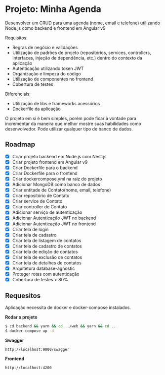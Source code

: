 # Projeto: Minha Agenda

Desenvolver um CRUD para uma agenda (nome, email e telefone) utilizando Node.js como backend e frontend em Angular v9

Requisitos:
- Regras de negócio e validações
- Utilização de padrões de projeto (repositórios, services, controllers, interfaces, injeção de dependência, etc.) dentro do contexto da aplicação
- Autenticação utilizando token JWT
- Organização e limpeza do código
- Utilização de componentes no frontend
- Cobertura de testes

Diferenciais:
- Utilização de libs e frameworks acessórios
- Dockerfile da aplicação
 
O projeto em si é bem simples, porém pode ficar à vontade para incrementar da maneira que melhor mostre suas habilidades como desenvolvedor. Pode utilizar qualquer tipo de banco de dados.

## Roadmap

- [X] Criar projeto backend em Node.js com Nest.js
- [X] Criar projeto frontend em Angular v9
- [X] Criar Dockerfile para o backend
- [X] Criar Dockerfile para o frontend
- [X] Criar dockercompose.yml na raiz do projeto
- [X] Adicionar MongoDB como banco de dados
- [X] Criar entitade de Contato(nome, email, telefone)
- [X] Criar repositório de Contato
- [X] Criar service de Contato
- [X] Criar controller de Contato
- [X] Adicionar serviço de autenticação
- [X] Adicionar Autenticação JWT no backend
- [X] Adicionar Autenticação JWT no frontend
- [X] Criar tela de login
- [X] Criar tela de cadastro
- [X] Criar tela de listagem de contatos
- [X] Criar tela de cadastro de contatos
- [X] Criar tela de edição de contatos
- [X] Criar tela de exclusão de contatos
- [X] Criar tela de detalhes de contatos
- [X] Arquitetura database-agnostic
- [X] Proteger rotas com autenticação
- [X] Cobertura de testes > 80%

## Requesitos

Aplicação necessita de docker e docker-compose instalados.

**Rodar o projeto**

```bash
$ cd backend && yarn && cd ../web && yarn && cd ..
$ docker-compose up -d
```

**Swagger**
```
http://localhost:9000/swagger
```

**Frontend**
```
http://localhost:4200
```

